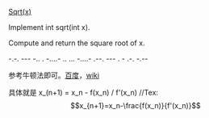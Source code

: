 [Sqrt(x)](https://leetcode.com/problems/sqrtx/)

Implement int sqrt(int x).

Compute and return the square root of x.

-.-. --- -.. . -....- .. ... -....- .--. --- . - .-. -.--

参考牛顿法即可。[百度](http://baike.baidu.com/view/643093.htm)，[wiki](https://en.wikipedia.org/wiki/Newton%27s_method)

具体就是 x_(n+1) = x_n - f(x_n) / f'(x_n) //Tex: $$x_{n+1}=x_n-\frac{f(x_n)}{f'(x_n)}$$